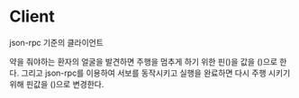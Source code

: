 # Client

json-rpc 기준의 클라이언트

약을 줘야하는 환자의 얼굴을 발견하면
주행을 멈추게 하기 위한 핀()을 값을 ()으로 한다.
그리고 json-rpc를 이용하여 서보를 동작시키고 
실행을 완료하면 다시 주행 시키기 위해 핀값을 ()으로 변경한다.  

